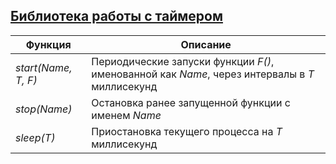 ## [Библиотека работы с таймером](../libs/clock.erl)
|Функция|Описание|  
|------------------|-----------------------------------------------------------------------------------------------|  
|*start(Name, T, F)*| Периодические запуски функции *F()*, именованной как *Name*, через интервалы в *T* миллисекунд|  
|*stop(Name)*| Остановка ранее запущенной функции с именем *Name*|  
|*sleep(T)*| Приостановка текущего процесса на *T* миллисекунд|  
